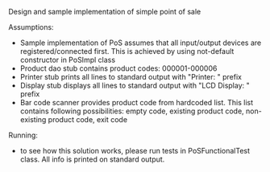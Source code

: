 Design and sample implementation of simple point of sale

Assumptions:
* Sample implementation of PoS assumes that all input/output devices are registered/connected first. 
This is achieved by using not-default constructor in PoSImpl class
* Product dao stub contains product codes: 000001-000006
* Printer stub prints all lines to standard output with "Printer: " prefix
* Display stub displays all lines to standard output with "LCD Display: " prefix
* Bar code scanner provides product code from hardcoded list. This list contains following possibilities:
empty code, existing product code, non-existing product code, exit code

Running:
* to see how this solution works, please run tests in PoSFunctionalTest class. 
All info is printed on standard output.
